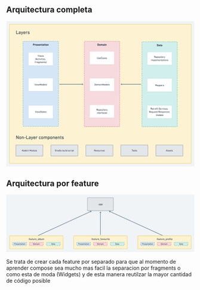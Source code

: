 ## Arquitectura completa

![Architecture](./architecture.png)

## Arquitectura por feature

![Feature](./feature.png)

Se trata de crear cada feature por separado para que al momento de aprender compose sea mucho 
mas facil la separacion por fragments o como esta de moda (Widgets) y de esta manera 
reutilzar la mayor cantidad de código posible